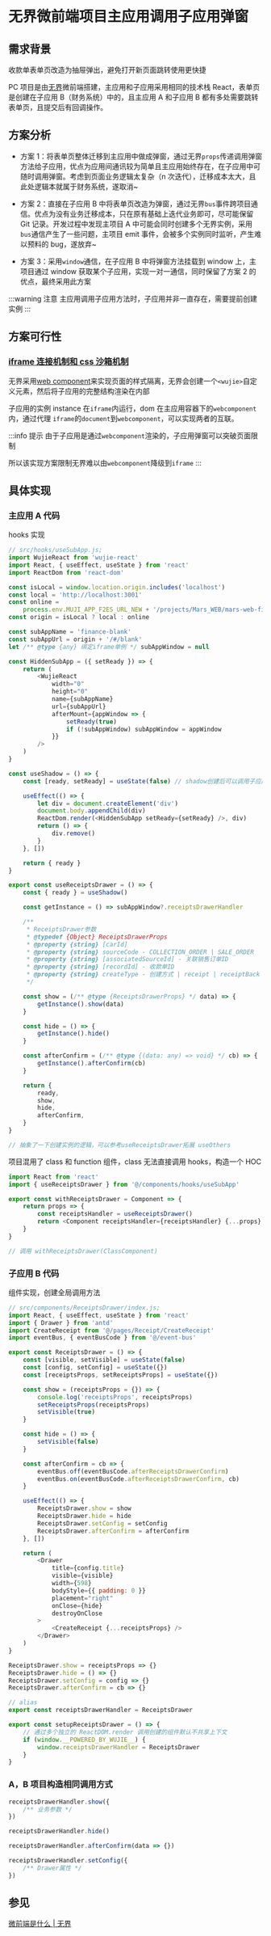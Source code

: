# 无界微前端项目主应用调用子应用弹窗

## 需求背景

收款单表单页改造为抽屉弹出，避免打开新页面跳转使用更快捷

PC 项目是由[无界](https://wujie-micro.github.io/doc/guide/start.html)微前端搭建，主应用和子应用采用相同的技术栈 React，表单页是创建在子应用 B（财务系统）中的，且主应用 A 和子应用 B 都有多处需要跳转表单页，且提交后有回调操作。

## 方案分析

-   方案 1：将表单页整体迁移到主应用中做成弹窗，通过无界`props`传递调用弹窗方法给子应用，优点为应用间通讯较为简单且主应用始终存在，在子应用中可随时调用弹窗。考虑到页面业务逻辑太复杂（n 次迭代），迁移成本太大，且此处逻辑本就属于财务系统，遂取消~

-   方案 2：直接在子应用 B 中将表单页改造为弹窗，通过无界`bus`事件跨项目通信。优点为没有业务迁移成本，只在原有基础上迭代业务即可，尽可能保留 Git 记录。开发过程中发现主项目 A 中可能会同时创建多个无界实例，采用`bus`通信产生了一些问题，主项目 emit 事件，会被多个实例同时监听，产生难以预料的 bug，遂放弃~

-   方案 3：采用`window`通信，在子应用 B 中将弹窗方法挂载到 window 上，主项目通过 window 获取某个子应用，实现一对一通信，同时保留了方案 2 的优点，最终采用此方案

:::warning 注意
主应用调用子应用方法时，子应用并非一直存在，需要提前创建实例
:::

## 方案可行性

### [iframe 连接机制和 css 沙箱机制](https://wujie-micro.github.io/doc/guide/#iframe-%E8%BF%9E%E6%8E%A5%E6%9C%BA%E5%88%B6%E5%92%8C-css-%E6%B2%99%E7%AE%B1%E6%9C%BA%E5%88%B6)

无界采用[web component](https://developer.mozilla.org/en-US/docs/Web/API/Web_components)来实现页面的样式隔离，无界会创建一个`<wujie>`自定义元素，然后将子应用的完整结构渲染在内部

子应用的实例 instance 在`iframe`内运行，dom 在主应用容器下的`webcomponent`内，通过代理 `iframe`的`document`到`webcomponent`，可以实现两者的互联。

:::info 提示
由于子应用是通过`webcomponent`渲染的，子应用弹窗可以突破页面限制

所以该实现方案限制无界难以由`webcomponent`降级到`iframe`
:::

## 具体实现

### 主应用 A 代码

hooks 实现

```js
// src/hooks/useSubApp.js;
import WujieReact from 'wujie-react'
import React, { useEffect, useState } from 'react'
import ReactDom from 'react-dom'

const isLocal = window.location.origin.includes('localhost')
const local = 'http://localhost:3001'
const online =
    process.env.MUJI_APP_F2ES_URL_NEW + '/projects/Mars_WEB/mars-web-finance'
const origin = isLocal ? local : online

const subAppName = 'finance-blank'
const subAppUrl = origin + '/#/blank'
let /** @type {any} 绑定iframe单例 */ subAppWindow = null

const HiddenSubApp = ({ setReady }) => {
    return (
        <WujieReact
            width="0"
            height="0"
            name={subAppName}
            url={subAppUrl}
            afterMount={appWindow => {
                setReady(true)
                if (!subAppWindow) subAppWindow = appWindow
            }}
        />
    )
}

const useShadow = () => {
    const [ready, setReady] = useState(false) // shadow创建后可以调用子应用方法

    useEffect(() => {
        let div = document.createElement('div')
        document.body.appendChild(div)
        ReactDom.render(<HiddenSubApp setReady={setReady} />, div)
        return () => {
            div.remove()
        }
    }, [])

    return { ready }
}

export const useReceiptsDrawer = () => {
    const { ready } = useShadow()

    const getInstance = () => subAppWindow?.receiptsDrawerHandler

    /**
     * ReceiptsDrawer参数
     * @typedef {Object} ReceiptsDrawerProps
     * @property {string} [carId]
     * @property {string} sourceCode - COLLECTION_ORDER | SALE_ORDER
     * @property {string} [associatedSourceId] - 关联销售订单ID
     * @property {string} [recordId] - 收款单ID
     * @property {string} createType - 创建方式 | receipt | receiptBack
     */

    const show = (/** @type {ReceiptsDrawerProps} */ data) => {
        getInstance().show(data)
    }

    const hide = () => {
        getInstance().hide()
    }

    const afterConfirm = (/** @type {(data: any) => void} */ cb) => {
        getInstance().afterConfirm(cb)
    }

    return {
        ready,
        show,
        hide,
        afterConfirm,
    }
}

// 抽象了一下创建实例的逻辑，可以参考useReceiptsDrawer拓展 useOthers
```

项目混用了 class 和 function 组件，class 无法直接调用 hooks，构造一个 HOC

```js
import React from 'react'
import { useReceiptsDrawer } from '@/components/hooks/useSubApp'

export const withReceiptsDrawer = Component => {
    return props => {
        const receiptsHandler = useReceiptsDrawer()
        return <Component receiptsHandler={receiptsHandler} {...props} />
    }
}

// 调用 withReceiptsDrawer(ClassComponent)
```

### 子应用 B 代码

组件实现，创建全局调用方法

```js
// src/components/ReceiptsDrawer/index.js;
import React, { useEffect, useState } from 'react'
import { Drawer } from 'antd'
import CreateReceipt from '@/pages/Receipt/CreateReceipt'
import eventBus, { eventBusCode } from '@/event-bus'

export const ReceiptsDrawer = () => {
    const [visible, setVisible] = useState(false)
    const [config, setConfig] = useState({})
    const [receiptsProps, setReceiptsProps] = useState({})

    const show = (receiptsProps = {}) => {
        console.log('receiptsProps', receiptsProps)
        setReceiptsProps(receiptsProps)
        setVisible(true)
    }

    const hide = () => {
        setVisible(false)
    }

    const afterConfirm = cb => {
        eventBus.off(eventBusCode.afterReceiptsDrawerConfirm)
        eventBus.on(eventBusCode.afterReceiptsDrawerConfirm, cb)
    }

    useEffect(() => {
        ReceiptsDrawer.show = show
        ReceiptsDrawer.hide = hide
        ReceiptsDrawer.setConfig = setConfig
        ReceiptsDrawer.afterConfirm = afterConfirm
    }, [])

    return (
        <Drawer
            title={config.title}
            visible={visible}
            width={598}
            bodyStyle={{ padding: 0 }}
            placement="right"
            onClose={hide}
            destroyOnClose
        >
            <CreateReceipt {...receiptsProps} />
        </Drawer>
    )
}

ReceiptsDrawer.show = receiptsProps => {}
ReceiptsDrawer.hide = () => {}
ReceiptsDrawer.setConfig = config => {}
ReceiptsDrawer.afterConfirm = cb => {}

// alias
export const receiptsDrawerHandler = ReceiptsDrawer

export const setupReceiptsDrawer = () => {
    // 通过多个独立的 ReactDOM.render 调用创建的组件默认不共享上下文
    if (window.__POWERED_BY_WUJIE__) {
        window.receiptsDrawerHandler = ReceiptsDrawer
    }
}
```

### A，B 项目构造相同调用方式

```js
receiptsDrawerHandler.show({
    /** 业务参数 */
})

receiptsDrawerHandler.hide()

receiptsDrawerHandler.afterConfirm(data => {})

receiptsDrawerHandler.setConfig({
    /** Drawer属性 */
})
```

## 参见

[微前端是什么 | 无界](https://wujie-micro.github.io/doc/guide/)
